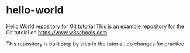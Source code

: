 # hello-world
Hello World repository for Git tutorial
This is an example repository for the Git tutoial on https://www.w3schools.com

This repository is built step by step in the tutorial.
do changes for practice
